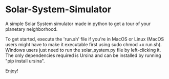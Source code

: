 # Solar-System-Simulator
A simple Solar System simulator made in python to get a tour of your planetary neighborhood.


To get started, execute the 'run.sh' file if you're in MacOS or Linux (MacOS users might have to make it executable first using sudo chmod +x run.sh). Windows users just need to run the solar_system.py file by left-clicking it.
The only dependencies required is Ursina and can be installed by running "pip install ursina".


Enjoy!

